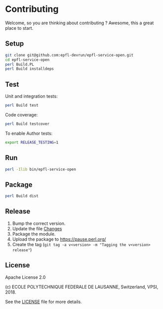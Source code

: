 Contributing
============

Welcome, so you are thinking about contributing ?
Awesome, this a great place to start.

Setup
-----

```bash
git clone git@github.com:epfl-devrun/epfl-service-open.git
cd epfl-service-open
perl Build.PL
perl Build installdeps
```

Test
----

Unit and integration tests:

```bash
perl Build test
```

Code coverage:

```bash
perl Build testcover
```

To enable Author tests:

```bash
export RELEASE_TESTING=1
```

Run
---

```bash
perl -Ilib bin/epfl-service-open
```

Package
-------

```bash
perl Build dist
```

Release
-------

  1. Bump the correct version.
  2. Update the file [Changes](Changes)
  3. Package the module.
  4. Upload the package to https://pause.perl.org/
  5. Create the tag (`git tag -a v<version> -m "Tagging the v<version> release"`) 

License
-------

Apache License 2.0

(c) ECOLE POLYTECHNIQUE FEDERALE DE LAUSANNE, Switzerland, VPSI, 2018.

See the [LICENSE](LICENSE) file for more details.
